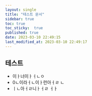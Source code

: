 ```yaml
---
layout: single
title: "테스트 문서"
sidebar: true
toc: true  
toc_sticky:  true
published: true
date: 2023-03-10 22:49:15
last_modified_at: 2023-03-10 22:49:17
---
```



## 테스트

- 이ㅏ너이ㅏㅓㄴㅇ
- 0ㄴ이라ㅓㄴ이ㅏ런아ㅓㄹ ㄴ
- ㅣㄴ아ㅓㄹ니ㅏㅓㄹ ㅓㅏ


